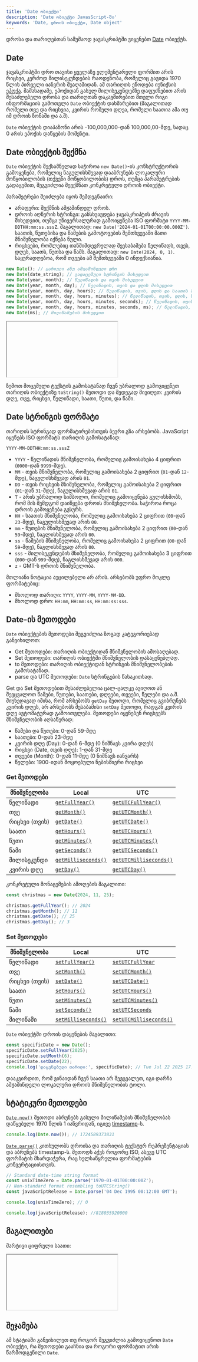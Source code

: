```yaml
---
title: 'Date ობიექტი'
description: 'Date ობიექტი JavasScript-ში'
keywords: 'Date, დროის ობიექტი, Date object'
---
```


დროსა და თარიღებთან სამუშაოდ ჯავასკრიპტში ვიყენებთ [Date](https://developer.mozilla.org/en-US/docs/Web/JavaScript/Reference/Global_Objects/Date) ობიექტს.

## Date

ჯავასკრიპტში დრო თავისი ყველაზე ელემენტარული ფორმით არის რიცხვი, კერძოდ მილისეკუნდების რაოდენობა, რომელიც გავიდა
1970 წლის პირველი იანვრის შუაღამიდან. ამ თარიღთს ეწოდება იუნიქსის [ეპოქა](https://developer.mozilla.org/en-US/docs/Web/JavaScript/Reference/Global_Objects/Date#the_epoch_timestamps_and_invalid_date).
მაშასადამე, ეპოქიდან გასულ მილისეკუნდებზე დაფუძნებით არის შესაძლებელი დროსა და თარიღთან დაკავშირებით მთელი რიგი ინფორმაციის გამოთვლა `Date` ობიექტის დახმარებით
(მაგალითად რომელი თვე და რიცხვია, კვირის რომელი დღეა, რომელი საათია ამა თუ იმ დროის ზონაში და ა.შ).

`Date` ობიექტის დიაპაზონი არის -100,000,000-დან 100,000,00-მდე, სადაც 0 არის ეპოქის დაწყების მომენტი.

## Date ობიექტის შექმნა

`Date` ობიექტის შექსამნელად საჭიროა `new Date()`-ის კონსტრუქტორის გამოყენება, რომელიც ნაგულისხმევად დააბრუნებს ლოკალური მოწყობილობის (თქვენი მოწყობილობის) დროს,
თუმცა პარამეტრების გადაცემით, შეგვიძლია შევქმნათ კონკრეტული დროის ობიექტი.

პარამეტრები შეიძლება იყოს შემდეგნაირი:

- არაფერი: შექმნის ამჟამინდელ დროს.
- დროის აღწერის სტრინგი: განსხვავდება ჯავასკრიპტის ძრავის მიხედვით, თუმცა უნივერსალურად გამოიყენება ISO ფორმატი `YYYY-MM-DDTHH:mm:ss.sssZ`. მაგალითად: `new Date('2024-01-01T00:00:00.000Z')`. საათის, წუთებისა და წამების გამოტოვების შემთხვევაში მათი მნიშვნელობა იქნება ნული.
- რიცხვები, რომლებიც თანმიმდევრულად შეესაბამება წელიწადს, თვეს, დღეს, საათს, წუთსა და წამს. მაგალითად: `new Date(2024, 0, 1)`. საყურადღებოა, რომ თვეები ამ შემთხვევაში 0 ინდექსიანია.

```js
new Date(); // ცარიელი ანუ ამჟამინდელი დრო
new Date(date_string); // გადაცემული სტრინგის მიხედვით
new Date(year, month); // წელიწადის და თვის მიხედვით
new Date(year, month, day); // წელიწადის, თვის და დღის მიხედვით
new Date(year, month, day, hours); // წელიწადის, თვის, დღის და საათის მიხედვით
new Date(year, month, day, hours, minutes); // წელიწადის, თვის, დღის, საათის და წუთის მიხედვით
new Date(year, month, day, hours, minutes, seconds); // წელიწადის, თვის, დღის, საათის, წუთის და წამების მიხედვით
new Date(year, month, day, hours, minutes, seconds, ms); // წელიწადის, თვის, დღის, საათის, წუთის, წამების  და მილი წამების მიხედვით
new Date(ms); // მილიწამების მიხედვით
```

<iframe data-url="guides/javascript-current-date" data-title="ამჟამინდელი დრო" data-height="40"></iframe>

ზემოთ მოცემული ტექსტის გამოსატანად ჩვენ უბრალოდ გამოვიყენეთ თარიღის ობიექტიზე `toString()` მეთოდი და შედეგად მივიღეთ: კვირის დღე, თვე, რიცხვი, წელიწადი, საათი, წუთი, და წამი.

## Date სტრინგის ფორმატი

თარიღის სტრინგად ფორმატირებისთვის ბევრი გზა არსებობს. JavaScript იყენებს ISO ფორმატს თარიღის გამოსატანად:

```
YYYY-MM-DDTHH:mm:ss.sssZ
```

- `YYYY` - წელიწადის მნიშვნელობა, რომელიც გამოისახება 4 ციფრით (`0000`-დან `9999`-მდე).
- `MM` - თვის მნიშვნელობა, რომელიც გამოისახება 2 ციფრით (`01`-დან `12`-მდე), ნაგულისხმევად არის `01`.
- `DD` - თვის რიცხვის მნიშვნელობა, რომელიც გამოისახება 2 ციფრით (`01`-დან `31`-მდე), ნაგულისხმევად არის `01`.
- `T` - არის უბრალოდ სიმბოლო, რომელიც გამოიყენება გულისხმობს, რომ მის შემდგომ დაიწყება დროის მნიშვნელობა. საჭიროა როცა დროის გამოყენება გვსურს.
- `HH` - საათის მნიშვნელობა, რომელიც გამოისახება 2 ციფრით (`00`-დან `23`-მდე), ნაგულისხმევად არის `00`.
- `mm` - წუთების მნიშვნელობა, რომელიც გამოისახება 2 ციფრით (`00`-დან `59`-მდე), ნაგლისხმევად არის `00`.
- `ss` - წამების მნიშვნელობა, რომელიც გამოისახება 2 ციფრით (`00`-დან `59`-მდე), ნაგლისხმევად არის `00`.
- `sss` - მილისეკუნდების მნიშვნელობა, რომელიც გამოისახება 3 ციფრით (`000`-დან `999`-მდე), ნაგლისხმევად არის `000`.
- `z` - GMT-ს დროის მნიშვნელობა.

მთლიანი ნოტაცია აუცილებელი არ არის. არსებობს უფრო მოკლე ფორმატებიც:

- მხოლოდ თარიღი: `YYYY`, `YYYY-MM`, `YYYY-MM-DD`.
- მხოლოდ დრო: `HH:mm`, `HH:mm:ss`, `HH:mm:ss:sss`.

## Date-ის მეთოდები

`Date` ობიექტების მეთოდები შეგვიძლია ზოგად კატეგორიებად განვიხილოთ:

- Get მეთოდები: თარიღის ობიექტიდან მნიშვნელობის ამოსაღებად.
- Set მეთოდები: თარიღის ობიექტში მნიშვნელობის დასაყენებლად.
- to მეთოდები: თარიღის ობიექტიდან სტრინგის მნიშვნელობების გამოსატანად.
- parse და UTC მეთოდები: `Date` სტრინგების წასაკითხად.

Get და Set მეთოდებით შესაძლებელია ცალ-ცალკე ავიღოთ ან შევცვალოთ წამები, წუთები, საათები, დღეები, თვეები, წელები და ა.შ.
მიუხედავად იმისა, რომ არსებობს `getDay` მეთოდი, რომელიც გვიბრუნებს კვირის დღეს, არ არსებობს შესაბამისი `setDay` მეთოდი,
რადგან კვირის დღე ავტომატურად გამოითვლება. მეთოდები იყენებენ რიცხვებს მნიშვნელობის აღსაწერად:

- წამები და წუთები: 0-დან 59-მდე
- საათები: 0-დან 23-მდე
- კვირის დღე (Day): 0-დან 6-მდე (0 ნიშნავს კვირა დღეს)
- რიცხვი (Date, თვის დღე): 1-დან 31-მდე
- თვეები (Month): 0-დან 11-მდე (0 ნიშნავს იანვარს)
- წელები: 1900-იდან მოყოებული ნებისმიერი რიცხვი

### Get მეთოდები

| მნიშვნელობა   | Local                                                                                                                        | UTC                                                                                                                                |
| ------------- | ---------------------------------------------------------------------------------------------------------------------------- | ---------------------------------------------------------------------------------------------------------------------------------- |
| წელიწადი      | [`getFullYear()`](https://developer.mozilla.org/en-US/docs/Web/JavaScript/Reference/Global_Objects/Date/getFullYear)         | [`getUTCFullYear()`](https://developer.mozilla.org/en-US/docs/Web/JavaScript/Reference/Global_Objects/Date/getUTCFullYear)         |
| თვე           | [`getMonth()`](https://developer.mozilla.org/en-US/docs/Web/JavaScript/Reference/Global_Objects/Date/getMonth)               | [`getUTCMonth()`](https://developer.mozilla.org/en-US/docs/Web/JavaScript/Reference/Global_Objects/Date/getUTCMonth)               |
| რიცხვი (თვის) | [`getDate()`](https://developer.mozilla.org/en-US/docs/Web/JavaScript/Reference/Global_Objects/Date/getDate)                 | [`getUTCDate()`](https://developer.mozilla.org/en-US/docs/Web/JavaScript/Reference/Global_Objects/Date/getUTCDate)                 |
| საათი         | [`getHours()`](https://developer.mozilla.org/en-US/docs/Web/JavaScript/Reference/Global_Objects/Date/getHours)               | [`getUTCHours()`](https://developer.mozilla.org/en-US/docs/Web/JavaScript/Reference/Global_Objects/Date/getUTCHours)               |
| წუთი          | [`getMinutes()`](https://developer.mozilla.org/en-US/docs/Web/JavaScript/Reference/Global_Objects/Date/getMinutes)           | [`getUTCMinutes()`](https://developer.mozilla.org/en-US/docs/Web/JavaScript/Reference/Global_Objects/Date/getUTCMinutes)           |
| წამი          | [`getSeconds()`](https://developer.mozilla.org/en-US/docs/Web/JavaScript/Reference/Global_Objects/Date/getSeconds)           | [`getUTCSeconds()`](https://developer.mozilla.org/en-US/docs/Web/JavaScript/Reference/Global_Objects/Date/getUTCSeconds)           |
| მილისეკუნდი   | [`getMilliseconds()`](https://developer.mozilla.org/en-US/docs/Web/JavaScript/Reference/Global_Objects/Date/getMilliseconds) | [`getUTCMilliseconds()`](https://developer.mozilla.org/en-US/docs/Web/JavaScript/Reference/Global_Objects/Date/getUTCMilliseconds) |
| კვირის დღე    | [`getDay()`](https://developer.mozilla.org/en-US/docs/Web/JavaScript/Reference/Global_Objects/Date/getDay)                   | [`getUTCDay()`](https://developer.mozilla.org/en-US/docs/Web/JavaScript/Reference/Global_Objects/Date/getUTCDay)                   |

კონკრეტული მონაცემების ამოღების მაგალითი:

```js
const christmas = new Date(2024, 11, 25);

christmas.getFullYear(); // 2024
christmas.getMonth(); // 11
christmas.getDate(); // 25
christmas.getDay(); // 3
```

### Set მეთოდები

| მნიშვნელობა   | Local                                                                                                                        | UTC                                                                                                                                |
| ------------- | ---------------------------------------------------------------------------------------------------------------------------- | ---------------------------------------------------------------------------------------------------------------------------------- |
| წელიწადი      | [`setFullYear()`](https://developer.mozilla.org/en-US/docs/Web/JavaScript/Reference/Global_Objects/Date/setFullYear)         | [`setUTCFullYear`](https://developer.mozilla.org/en-US/docs/Web/JavaScript/Reference/Global_Objects/Date/setUTCFullYear)           |
| თვე           | [`setMonth()`](https://developer.mozilla.org/en-US/docs/Web/JavaScript/Reference/Global_Objects/Date/setMonth)               | [`setUTCMonth()`](https://developer.mozilla.org/en-US/docs/Web/JavaScript/Reference/Global_Objects/Date/setUTCMonth)               |
| რიცხვი (თვის) | [`setDate()`](https://developer.mozilla.org/en-US/docs/Web/JavaScript/Reference/Global_Objects/Date/setDate)                 | [`setUTCDate()`](https://developer.mozilla.org/en-US/docs/Web/JavaScript/Reference/Global_Objects/Date/setUTCDate)                 |
| საათი         | [`setHours()`](https://developer.mozilla.org/en-US/docs/Web/JavaScript/Reference/Global_Objects/Date/setHours)               | [`setUTCHours()`](https://developer.mozilla.org/en-US/docs/Web/JavaScript/Reference/Global_Objects/Date/setUTCHours)               |
| წუთი          | [`setMinutes()`](https://developer.mozilla.org/en-US/docs/Web/JavaScript/Reference/Global_Objects/Date/setMinutes)           | [`setUTCMinutes()`](https://developer.mozilla.org/en-US/docs/Web/JavaScript/Reference/Global_Objects/Date/setUTCMinutes)           |
| წამი          | [`setSeconds()`](https://developer.mozilla.org/en-US/docs/Web/JavaScript/Reference/Global_Objects/Date/setSeconds)           | [`setUTCSeconds`](https://developer.mozilla.org/en-US/docs/Web/JavaScript/Reference/Global_Objects/Date/setUTCSeconds)             |
| მილიწამი      | [`setMilliseconds()`](https://developer.mozilla.org/en-US/docs/Web/JavaScript/Reference/Global_Objects/Date/setMilliseconds) | [`setUTCMilliseconds()`](https://developer.mozilla.org/en-US/docs/Web/JavaScript/Reference/Global_Objects/Date/setUTCMilliseconds) |

`Date` ობიექტში დროის დაყენების მაგალითი:

```js
const specificDate = new Date();
specificDate.setFullYear(2025);
specificDate.setMonth(6);
specificDate.setDate(22);
console.log('დაყენებული თარიღი:', specificDate); // Tue Jul 22 2025 17:08:17 GMT+0400 (Georgia Standard Time)
```

დააკვირდით, რომ ვინაიდან ჩვენ საათი არ შევცვალეთ, იგი დარჩა ამჟამინდელი ლოკალური დროის მნიშვნელობის ტოლი.

## სტატიკური მეთოდები

[`Date.now()`](https://developer.mozilla.org/en-US/docs/Web/JavaScript/Reference/Global_Objects/Date/now)
მეთოდი აბრუნებს გასული მილიწამების მნიშვნელობას დაწყებული 1970 წლის 1 იანვრიდან, იგივე [timestamp](https://developer.mozilla.org/en-US/docs/Web/JavaScript/Reference/Global_Objects/Date#the_epoch_timestamps_and_invalid_date)-ს.

```js
console.log(Date.now()); // 1724589373831
```

[`Date.parse()`](https://developer.mozilla.org/en-US/docs/Web/JavaScript/Reference/Global_Objects/Date/parse) კითხულობს დროისა და თარიღის ტექსტურ რეპრეზენტაციას და აბრუნებს timestamp-ს.
მეთოდს აქვს როგორც ISO, ასევე UTC ფორმატის მხარდაჭერა, რაც ხელსაწყრელია ფორმატების კონვერტაციისთვის.

```js
// Standard date-time string format
const unixTimeZero = Date.parse('1970-01-01T00:00:00Z');
// Non-standard format resembling toUTCString()
const javaScriptRelease = Date.parse('04 Dec 1995 00:12:00 GMT');

console.log(unixTimeZero); // 0

console.log(javaScriptRelease); //818035920000
```

## მაგალითები

მარტივი ციფრული საათი:

<iframe data-url="guides/javascript-date-clock" data-title="ციფრული საათი" data-height="200"></iframe>

## შეჯამება

ამ სტატიაში განვიხილეთ თუ როგორ შეგვიძლია გამოვიყენოთ `Date` ობიექტი, რა მეთოდები გააჩნია და როგორი ფორმატით არის წარმოდგენილი `Date`.
